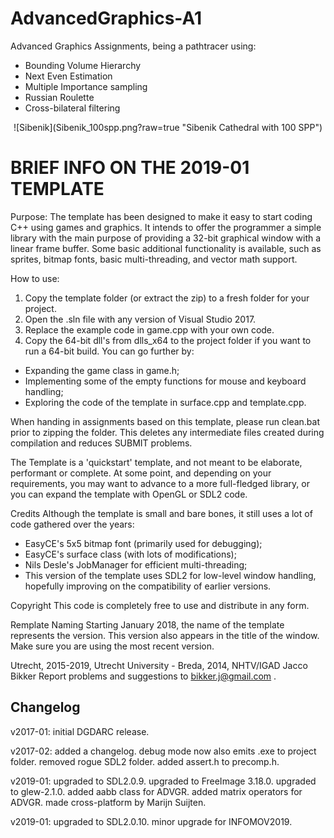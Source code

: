 # AdvancedGraphics-A1
Advanced Graphics Assignments, being a pathtracer using:
 - Bounding Volume Hierarchy
 - Next Even Estimation
 - Multiple Importance sampling
 - Russian Roulette
 - Cross-bilateral filtering

<p align="center">
   ![Sibenik](Sibenik_100spp.png?raw=true "Sibenik Cathedral with 100 SPP")
</p>


# BRIEF INFO ON THE 2019-01 TEMPLATE

Purpose:
The template has been designed to make it easy to start coding C++
using games and graphics. It intends to offer the programmer a
simple library with the main purpose of providing a 32-bit graphical
window with a linear frame buffer. Some basic additional functionality
is available, such as sprites, bitmap fonts, basic multi-threading,
and vector math support.

How to use:
1. Copy the template folder (or extract the zip) to a fresh folder for
   your project. 
2. Open the .sln file with any version of Visual Studio 2017.
3. Replace the example code in game.cpp with your own code.
4. Copy the 64-bit dll's from dlls_x64 to the project folder if you
   want to run a 64-bit build.
You can go further by:
- Expanding the game class in game.h;
- Implementing some of the empty functions for mouse and keyboard
  handling;
- Exploring the code of the template in surface.cpp and template.cpp.

When handing in assignments based on this template, please run
clean.bat prior to zipping the folder. This deletes any intermediate
files created during compilation and reduces SUBMIT problems.

The Template is a 'quickstart' template, and not meant to be elaborate,
performant or complete. 
At some point, and depending on your requirements, you may want to
advance to a more full-fledged library, or you can expand the template
with OpenGL or SDL2 code.

Credits
Although the template is small and bare bones, it still uses a lot of
code gathered over the years:
- EasyCE's 5x5 bitmap font (primarily used for debugging);
- EasyCE's surface class (with lots of modifications);
- Nils Desle's JobManager for efficient multi-threading;
- This version of the template uses SDL2 for low-level window handling,
  hopefully improving on the compatibility of earlier versions.

Copyright
This code is completely free to use and distribute in any form.

Remplate Naming
Starting January 2018, the name of the template represents the version.
This version also appears in the title of the window. Make sure you
are using the most recent version.

Utrecht, 2015-2019, Utrecht University - Breda, 2014, NHTV/IGAD
Jacco Bikker
Report problems and suggestions to bikker.j@gmail.com .

## Changelog

v2017-01: 
initial DGDARC release.

v2017-02:
added a changelog.
debug mode now also emits .exe to project folder.
removed rogue SDL2 folder.
added assert.h to precomp.h.

v2019-01:
upgraded to SDL2.0.9.
upgraded to FreeImage 3.18.0.
upgraded to glew-2.1.0.
added aabb class for ADVGR.
added matrix operators for ADVGR.
made cross-platform by Marijn Suijten.

v2019-01:
upgraded to SDL2.0.10.
minor upgrade for INFOMOV2019.